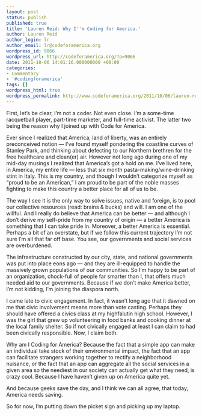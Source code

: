 ```yaml
---
layout: post
status: publish
published: true
title: 'Lauren Reid: Why I''m Coding for America.'
author: Lauren Reid
author_login: lr
author_email: lr@codeforamerica.org
wordpress_id: 9066
wordpress_url: http://codeforamerica.org/?p=9066
date: 2011-10-06 14:01:16.000000000 +00:00
categories:
- Commentary
- '#codingforamerica'
tags: []
wordpress_html: true
wordpress_permalink: http://www.codeforamerica.org/2011/10/06/lauren-reid-why-im-coding-for-america/
---
```


<p>First, let’s be clear, I’m not a coder. Not even close. I’m a some-time racquetball player, part-time marketer, and full-time activist. The latter two being the reason why I joined up with Code for America.</p>
<p>Ever since I realized that America, land of liberty, was an entirely preconceived notion — I’ve found myself pondering the coastline curves of Stanley Park, and thinking about defecting to our Northern brethren for the free healthcare and clean(er) air. However not long ago during one of my mid-day musings I realized that America’s got a hold on me. I’ve lived here, in America, my entire life — less that six month pasta-making/wine-drinking stint in Italy. This is my country, and though I wouldn’t categorize myself as “proud to be an American,” I am proud to be part of the noble masses fighting to make this country a better place for all of us to be.</p>
<p>The way I see it is the only way to solve issues, native and foreign, is to pool our collective resources (read: brains &amp; bucks) and will. I am one of the willful. And I really do believe that America can be better — and although I don’t derive my self-pride from my country of origin — a better America is something that I can take pride in. Moreover, a better America is essential. Perhaps a bit of an overstate, but if we follow this current trajectory I’m not sure I’m all that far off base. You see, our governments and social services are overburdened.</p>
<p>The infrastructure constructed by our city, state, and national governments was put into place eons ago — and they are ill-equipped to handle the massively grown populations of our communities. So I’m happy to be part of an organization, chock-full of people far smarter than I, that offers much needed aid to our governments. Because if we don’t make America better, I’m not kidding, I’m joining the diaspora north.</p>
<p>I came late to civic engagement. In fact, it wasn’t long ago that it dawned on me that civic involvement means more than vote casting. Perhaps they should have offered a civics class at my highfalutin high school. However, I was the girl that grew up volunteering in food banks and cooking dinner at the local family shelter. So if not civically engaged at least I can claim to had been civically responsible. Now, I claim both.</p>
<p>Why am I Coding for America? Because the fact that a simple app can make an individual take stock of their environmental impact, the fact that an app can facilitate strangers working together to rectify a neighborhood nuisance, or the fact that an app can aggregate all the social services in a given area so the neediest in our society can actually get what they need, is crazy cool. Because I have haven’t given up on America quite yet.</p>
<p>And because geeks save the day, and I think we can all agree, that today, America needs saving.</p>
<p>So for now, I’m putting down the picket sign and picking up my laptop.</p>

